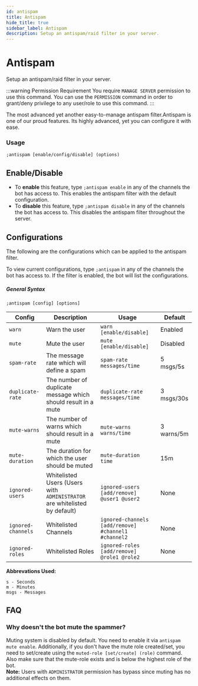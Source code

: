 ```yaml
---
id: antispam
title: Antispam
hide_title: true
sidebar_label: Antispam
description: Setup an antispam/raid filter in your server.
---
```


# Antispam
Setup an antispam/raid filter in your server.

:::warning Permission Requirement
You require `MANAGE SERVER` permission to use this command. You can use the `PERMISSION` command in order to grant/deny privilege to any user/role to use this command.
:::

The most advanced yet another easy-to-manage antispam filter.Antispam is one of our proud features. Its highly advanced, yet you can configure it with ease.

### Usage
```
;antispam [enable/config/disable] (options)
```
## Enable/Disable


 - To __enable__ this feature, type `;antispam enable` in any of the channels the bot has access to. This enables the antispam filter with the default configuration.
 - To __disable__ this feature, type `;antispam disable` in any of the channels the bot has access to. This disables the antispam filter throughout the server.

## Configurations
The following are the configurations which can be applied to the antispam filter.

To view current configurations, type `;antispam` in any of the channels the bot has access to. If the filter is enabled, the bot will list the configurations.
##### General Syntax
```
;antispam [config] [options]
```
 
| Config | Description | Usage | Default |
|--------|-------------|-------|---------|
|`warn`| Warn the user | `warn [enable/disable]` | Enabled|
|`mute`| Mute the user | `mute [enable/disable]` | Disabled|
|`spam-rate`| The message rate which will define a spam | `spam-rate messages/time` | 5 msgs/5s|
|`duplicate-rate`| The number of duplicate message which should result in a mute | `duplicate-rate messages/time` | 3 msgs/30s|
|`mute-warns`| The number of warns which should result in a mute | `mute-warns warns/time` | 3 warns/5m|
|`mute-duration`| The duration for which the user should be muted | `mute-duration time` | 15m |
|`ignored-users`| Whitelisted Users (Users with `ADMINISTRATOR` are whitelisted by default) | `ignored-users [add/remove] @user1 @user2` | None |
|`ignored-channels`| Whitelisted Channels | `ignored-channels [add/remove] #channel1 #channel2` | None |
|`ignored-roles`| Whitelisted Roles | `ignored-roles [add/remove] @role1 @role2` | None |

__Abbrevations Used:__
```
s - Seconds
m - Minutes
msgs - Messages
```


## FAQ
### Why doesn't the bot mute the spammer?
Muting system is disabled by default. You need to enable it via `antispam mute enable`. Additionally, if you don't have the mute role created/set, you need to set/create using the `muted-role [set/create] (role)` command. Also make sure that the mute-role exists and is below the highest role of the bot.<br>
**Note:** Users with `ADMINISTRATOR` permission has bypass since muting has no additional effects on them.
